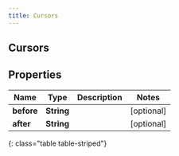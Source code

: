 ```yaml
---
title: Cursors
---
```

## Cursors


## Properties

| Name | Type | Description | Notes |
| ------------ | ------------- | ------------- | ------------- |
| **before** | <!----><!---->**String**<!----> |  |  [optional] |
| **after** | <!----><!---->**String**<!----> |  |  [optional] |
{: class="table table-striped"}



